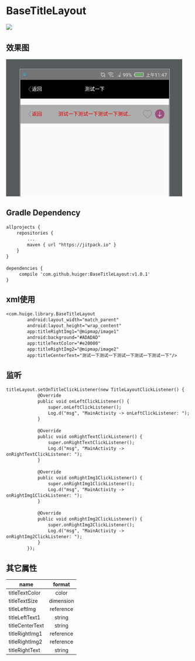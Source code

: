 # BaseTitleLayout


[![](https://jitpack.io/v/huigeAndroid/BaseTitleLayout.svg)](https://jitpack.io/#huigeAndroid/BaseTitleLayout)

## 效果图
![效果图](./img/img.png)

## Gradle Dependency
```
allprojects {
    repositories {
        ...
        maven { url "https://jitpack.io" }
    }
}

dependencies {
     compile 'com.github.huiger:BaseTitleLayout:v1.0.1'
}
```

## xml使用
```
<com.huige.library.BaseTitleLayout
        android:layout_width="match_parent"
        android:layout_height="wrap_content"
        app:titleRightImg1="@mipmap/image1"
        android:background="#ADADAD"
        app:titleTextColor="#e20000"
        app:titleRightImg2="@mipmap/image2"
        app:titleCenterText="测试一下测试一下测试一下测试一下测试一下"/>
```

## 监听
```
titleLayout.setOnTitleClickListener(new TitleLayoutClickListener() {
            @Override
            public void onLeftClickListener() {
                super.onLeftClickListener();
                Log.d("msg", "MainActivity -> onLeftClickListener: ");
            }

            @Override
            public void onRightTextClickListener() {
                super.onRightTextClickListener();
                Log.d("msg", "MainActivity -> onRightTextClickListener: ");
            }

            @Override
            public void onRightImg1ClickListener() {
                super.onRightImg1ClickListener();
                Log.d("msg", "MainActivity -> onRightImg1ClickListener: ");
            }

            @Override
            public void onRightImg2ClickListener() {
                super.onRightImg2ClickListener();
                Log.d("msg", "MainActivity -> onRightImg2ClickListener: ");
            }
        });
```

## 其它属性
|      name        | format    |
| ---------------- | :--:      |
| titleTextColor   | color     |
| titleTextSize    | dimension |
| titleLeftImg     | reference |
| titleLeftText1   | string    |
| titleCenterText  | string    |
| titleRightImg1   | reference |
| titleRightImg2   | reference |
| titleRightText   | string    |

